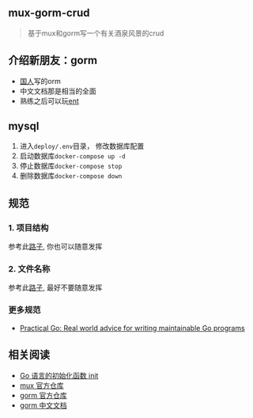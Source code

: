 ## mux-gorm-crud
> 基于mux和gorm写一个有关酒泉风景的crud


## 介绍新朋友：gorm
- [国人](https://twitter.com/zhangjinzhu)写的orm
- 中文文档那是相当的全面
- 熟练之后可以玩[ent](https://entgo.io/docs/getting-started/)


## mysql 
1. 进入`deploy/.env`目录， 修改数据库配置
2. 启动数据库`docker-compose up -d`
3. 停止数据库`docker-compose stop`
4. 删除数据库`docker-compose down`


## 规范
### 1. 项目结构
参考此[路子](https://github.com/golang-standards/project-layout/blob/master/README_zh.md), 你也可以随意发挥


### 2. 文件名称

参考此[路子](https://medium.com/@kdnotes/golang-naming-rules-and-conventions-8efeecd23b68), 最好不要随意发挥
### 更多规范
- [Practical Go: Real world advice for writing maintainable Go programs](https://dave.cheney.net/practical-go/presentations/qcon-china.html)




## 相关阅读
- [Go 语言的初始化函数 init](https://cloud.tencent.com/developer/article/2138066)
- [mux 官方仓库](https://github.com/gorilla/mux)
- [gorm 官方仓库](https://github.com/go-gorm/gorm)
- [gorm 中文文档](https://gorm.io/zh_CN/docs/index.html)


